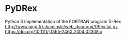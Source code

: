# PyDRex
Python 3 Implementation of the FORTRAN program D-Rex
http://www.ipgp.fr/~kaminski/web_doudoud/DRex.tar.gz
https://doi.org/10.1111/j.1365-246X.2004.02308.x
